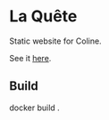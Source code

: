 La Quête
========

Static website for Coline.

See it [here](https://la-quete.thuault.com).

Build
-----

docker build .

